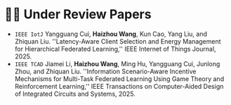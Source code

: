# 🙏🏻 Under Review Papers
- `IEEE IotJ` Yangguang Cui, **Haizhou Wang**, Kun Cao, Yang Liu, and Zhiquan Liu. ''Latency-Aware Client Selection and Energy Management for Hierarchical Federated Learning,'' IEEE Internet of Things Journal, 2025.
- `IEEE TCAD` Jiamei Li, **Haizhou Wang**, Ming Hu, Yangguang Cui, Junlong Zhou, and Zhiquan Liu. ''Information Scenario-Aware Incentive Mechanisms for Multi-Task Federated Learning Using Game Theory and Reinforcement Learning,'' IEEE Transactions on Computer-Aided Design of Integrated Circuits and Systems, 2025.
